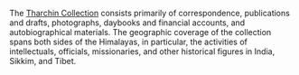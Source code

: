 The [Tharchin Collection](https://findingaids.library.columbia.edu/ead/nnc-ea/ldpd_6905093) consists primarily of correspondence, publications and drafts, photographs, daybooks and financial accounts, and autobiographical materials. The geographic coverage of the collection spans both sides of the Himalayas, in particular, the activities of intellectuals, officials, missionaries, and other historical figures in India, Sikkim, and Tibet.